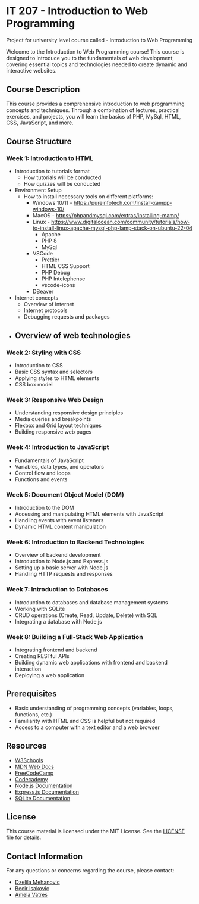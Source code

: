 # IT 207 - Introduction to Web Programming

Project for university level course called - Introduction to Web Programming

Welcome to the Introduction to Web Programming course! This course is designed to introduce you to the fundamentals of web development, covering essential topics and technologies needed to create dynamic and interactive websites.

## Course Description

This course provides a comprehensive introduction to web programming concepts and techniques. Through a combination of lectures, practical exercises, and projects, you will learn the basics of PHP, MySql, HTML, CSS, JavaScript, and more.

## Course Structure

### Week 1: Introduction to HTML

- Introduction to tutorials format
  - How tutorials will be conducted
  - How quizzes will be conducted
- Environment Setup
  - How to install necessary tools on different platforms:
    - Windows 10/11 - https://pureinfotech.com/install-xampp-windows-10/
    - MacOS - https://phpandmysql.com/extras/installing-mamp/
    - Linux - https://www.digitalocean.com/community/tutorials/how-to-install-linux-apache-mysql-php-lamp-stack-on-ubuntu-22-04
      - Apache
      - PHP 8
      - MySql
    - VSCode
      - Prettier
      - HTML CSS Support
      - PHP Debug
      - PHP Intelephense
      - vscode-icons
    - DBeaver
- Internet concepts
  - Overview of internet
  - Internet protocols
  - Debugging requests and packages
- ## Overview of web technologies

### Week 2: Styling with CSS

- Introduction to CSS
- Basic CSS syntax and selectors
- Applying styles to HTML elements
- CSS box model

### Week 3: Responsive Web Design

- Understanding responsive design principles
- Media queries and breakpoints
- Flexbox and Grid layout techniques
- Building responsive web pages

### Week 4: Introduction to JavaScript

- Fundamentals of JavaScript
- Variables, data types, and operators
- Control flow and loops
- Functions and events

### Week 5: Document Object Model (DOM)

- Introduction to the DOM
- Accessing and manipulating HTML elements with JavaScript
- Handling events with event listeners
- Dynamic HTML content manipulation

### Week 6: Introduction to Backend Technologies

- Overview of backend development
- Introduction to Node.js and Express.js
- Setting up a basic server with Node.js
- Handling HTTP requests and responses

### Week 7: Introduction to Databases

- Introduction to databases and database management systems
- Working with SQLite
- CRUD operations (Create, Read, Update, Delete) with SQL
- Integrating a database with Node.js

### Week 8: Building a Full-Stack Web Application

- Integrating frontend and backend
- Creating RESTful APIs
- Building dynamic web applications with frontend and backend interaction
- Deploying a web application

## Prerequisites

- Basic understanding of programming concepts (variables, loops, functions, etc.)
- Familiarity with HTML and CSS is helpful but not required
- Access to a computer with a text editor and a web browser

## Resources

- [W3Schools](https://www.w3schools.com/)
- [MDN Web Docs](https://developer.mozilla.org/en-US/docs/Web)
- [FreeCodeCamp](https://www.freecodecamp.org/)
- [Codecademy](https://www.codecademy.com/learn)
- [Node.js Documentation](https://nodejs.org/en/docs/)
- [Express.js Documentation](https://expressjs.com/)
- [SQLite Documentation](https://www.sqlite.org/docs.html)

## License

This course material is licensed under the MIT License. See the [LICENSE](LICENSE) file for details.

## Contact Information

For any questions or concerns regarding the course, please contact:

- [Dzelila Mehanovic](mailto:instructor@example.com)
- [Becir Isakovic](mailto:instructor@example.com)
- [Amela Vatres](mailto:ta@example.com)
